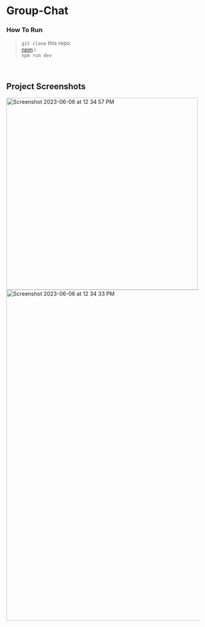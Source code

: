 # Group-Chat
### How To Run 
> ```git clone``` this repo <br>
> [npm](https://www.npmjs.com/) i <br> 
> `npm run dev` 
<br> 

## Project Screenshots
<img width="500" alt="Screenshot 2023-06-06 at 12 34 57 PM" src="https://github.com/yannikontos/Group-Chat/assets/90143712/1f2c198a-28de-4108-85c2-7d6210377a66">
<img width="862" alt="Screenshot 2023-06-06 at 12 34 33 PM" src="https://github.com/yannikontos/Group-Chat/assets/90143712/987ad87e-44f6-4767-b3dd-ac6069bd762f">
